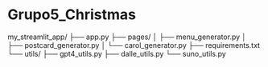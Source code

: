 # Grupo5_Christmas

my_streamlit_app/
├── app.py
├── pages/
│   ├── menu_generator.py
│   ├── postcard_generator.py
│   └── carol_generator.py
├── requirements.txt
└── utils/
    ├── gpt4_utils.py
    ├── dalle_utils.py
    └── suno_utils.py
